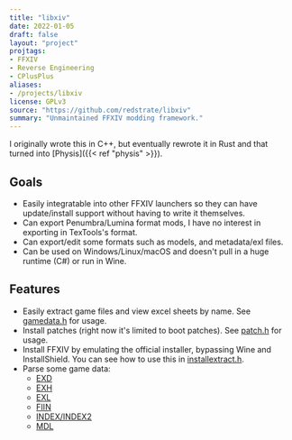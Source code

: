 ```yaml
---
title: "libxiv"
date: 2022-01-05
draft: false
layout: "project"
projtags:
- FFXIV
- Reverse Engineering
- CPlusPlus
aliases:
- /projects/libxiv
license: GPLv3
source: "https://github.com/redstrate/libxiv"
summary: "Unmaintained FFXIV modding framework."
---
```


I originally wrote this in C++, but eventually rewrote it in Rust and that turned into
[Physis]({{< ref "physis" >}}).

## Goals
* Easily integratable into other FFXIV launchers so they can have update/install support without having to write it themselves.
* Can export Penumbra/Lumina format mods, I have no interest in exporting in TexTools's format.
* Can export/edit some formats such as models, and metadata/exl files.
* Can be used on Windows/Linux/macOS and doesn't pull in a huge runtime (C#) or run in Wine.

## Features
* Easily extract game files and view excel sheets by name. See [gamedata.h](include/gamedata.h) for usage.
* Install patches (right now it's limited to boot patches). See [patch.h](include/patch.h) for usage.
* Install FFXIV by emulating the official installer, bypassing Wine and InstallShield. You can see how to use this in [installextract.h](include/installextract.h).
* Parse some game data:
  * [EXD](include/exdparser.h)
  * [EXH](include/exhparser.h)
  * [EXL](include/exlparser.h)
  * [FIIN](include/fiinparser.h)
  * [INDEX/INDEX2](include/indexparser.h)
  * [MDL](include/mdlparser.h)

